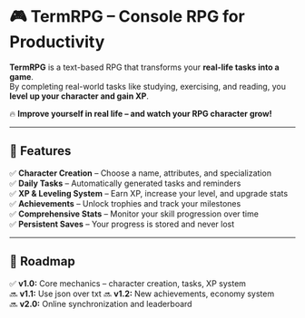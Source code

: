# 🎮 TermRPG – Console RPG for Productivity  

**TermRPG** is a text-based RPG that transforms your **real-life tasks into a game**.  
By completing real-world tasks like studying, exercising, and reading, you **level up your character and gain XP**.  

🔥 **Improve yourself in real life – and watch your RPG character grow!**  

---

## 🚀 Features  

✅ **Character Creation** – Choose a name, attributes, and specialization  
✅ **Daily Tasks** – Automatically generated tasks and reminders  
✅ **XP & Leveling System** – Earn XP, increase your level, and upgrade stats  
✅ **Achievements** – Unlock trophies and track your milestones  
✅ **Comprehensive Stats** – Monitor your skill progression over time  
✅ **Persistent Saves** – Your progress is stored and never lost  

---

## 🎯 Roadmap  

✅ **v1.0:** Core mechanics – character creation, tasks, XP system  
🔜 **v1.1:** Use json over txt
🔜 **v1.2:** New achievements, economy system    
🔜 **v2.0:** Online synchronization and leaderboard  
